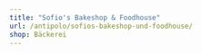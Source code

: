 ```yaml
---
title: "Sofio's Bakeshop & Foodhouse"
url: /antipolo/sofios-bakeshop-und-foodhouse/
shop: Bäckerei
---
```

